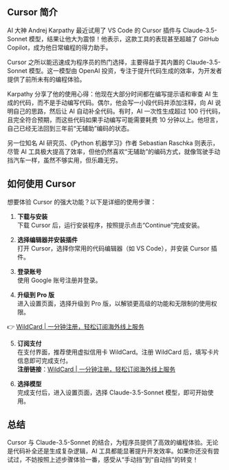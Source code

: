 ## Cursor 简介

AI 大神 Andrej Karpathy 最近试用了 VS Code 的 Cursor 插件与 Claude-3.5-Sonnet 模型，结果让他大为震惊！他表示，这款工具的表现甚至超越了 GitHub Copilot，成为他日常编程的得力助手。

Cursor 之所以能迅速成为程序员的热门选择，主要得益于其内置的 Claude-3.5-Sonnet 模型。这一模型由 OpenAI 投资，专注于提升代码生成的效率，为开发者提供了前所未有的编程体验。

Karpathy 分享了他的使用心得：他现在大部分时间都在编写提示语和审查 AI 生成的代码，而不是手动编写代码。偶尔，他会写一小段代码并添加注释，向 AI 说明自己的思路，然后让 AI 自动补全代码。有时，AI 一次性生成超过 100 行代码，且完全符合预期，而这些代码如果手动编写可能需要耗费 10 分钟以上。他坦言，自己已经无法回到三年前“无辅助”编码的状态。

另一位知名 AI 研究员、《Python 机器学习》作者 Sebastian Raschka 则表示，尽管 AI 工具极大提高了效率，但他仍然喜欢“无辅助”的编码方式，就像驾驶手动挡汽车一样，虽然不够实用，但乐趣无穷。

## 如何使用 Cursor

想要体验 Cursor 的强大功能？以下是详细的使用步骤：

1. **下载与安装**  
   下载 Cursor 后，运行安装程序，按照提示点击“Continue”完成安装。

2. **选择编辑器并安装插件**  
   打开 Cursor，选择你常用的代码编辑器（如 VS Code），并安装 Cursor 插件。

3. **登录账号**  
   使用 Google 账号注册并登录。

4. **升级到 Pro 版**  
   进入设置页面，选择升级到 Pro 版，以解锁更高级的功能和无限制的使用权限。

👉 [WildCard | 一分钟注册，轻松订阅海外线上服务](https://bit.ly/bewildcard)

5. **订阅支付**  
   在支付界面，推荐使用虚拟信用卡 WildCard。注册 WildCard 后，填写卡片信息即可完成支付。  
   **注册链接**：[WildCard | 一分钟注册，轻松订阅海外线上服务](https://bit.ly/bewildcard)

6. **选择模型**  
   完成支付后，进入设置页面，选择 Claude-3.5-Sonnet 模型，即可开始使用。

## 总结

Cursor 与 Claude-3.5-Sonnet 的结合，为程序员提供了高效的编程体验。无论是代码补全还是生成复杂逻辑，AI 工具都能显著提升开发效率。如果你还没有尝试过，不妨按照上述步骤体验一番，感受从“手动挡”到“自动挡”的转变！